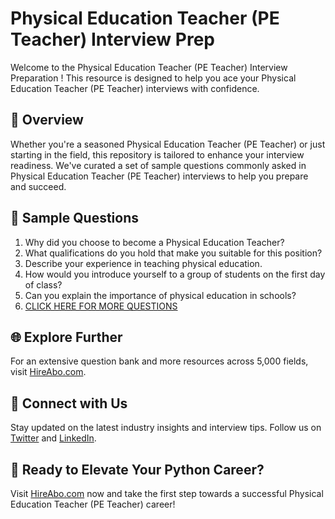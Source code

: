 # Physical Education Teacher (PE Teacher) Interview Prep

Welcome to the Physical Education Teacher (PE Teacher) Interview Preparation ! This resource is designed to help you ace your Physical Education Teacher (PE Teacher) interviews with confidence.

## 🚀 Overview

Whether you're a seasoned Physical Education Teacher (PE Teacher) or just starting in the field, this repository is tailored to enhance your interview readiness. We've curated a set of sample questions commonly asked in Physical Education Teacher (PE Teacher) interviews to help you prepare and succeed.

## 📝 Sample Questions

1. Why did you choose to become a Physical Education Teacher?
2. What qualifications do you hold that make you suitable for this position?
3. Describe your experience in teaching physical education.
4. How would you introduce yourself to a group of students on the first day of class?
5. Can you explain the importance of physical education in schools?
6. [CLICK HERE FOR MORE QUESTIONS](https://hireabo.com/job/4_0_18/Physical%20Education%20Teacher%20PE%20Teacher)

## 🌐 Explore Further

For an extensive question bank and more resources across 5,000 fields, visit [HireAbo.com](https://www.hireabo.com).

## 📱 Connect with Us

Stay updated on the latest industry insights and interview tips. Follow us on [Twitter](https://twitter.com/hireabo) and [LinkedIn](https://www.linkedin.com/in/hire-abo-3609972a8/).

## 🚀 Ready to Elevate Your Python Career?

Visit [HireAbo.com](https://www.hireabo.com) now and take the first step towards a successful Physical Education Teacher (PE Teacher) career!